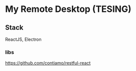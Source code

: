 # My Remote Desktop (TESING)

## Stack

ReactJS, Electron

### libs

https://github.com/contiamo/restful-react
